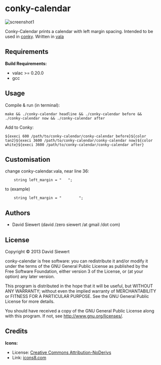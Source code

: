 
# conky-calendar #

![screenshot1](https://raw.github.com/zeromancer/conky-calendar/master/screenshots/1.png)

Conky-Calendar prints a calendar with left margin spacing.
Intended to be used in [conky](http://conky.sourceforge.net/).
Written in [vala](https://wiki.gnome.org/Vala)


## Requirements ##

**Build Requirements:**
 * valac >= 0.20.0
 * gcc


## Usage ##

Compile & run (in terminal):
```
make && ./conky-calendar headline && ./conky-calendar before && ./conky-calendar now && ./conky-calendar after
```

Add to Conky:
```
${execi 600 /path/to/conky-calendar/conky-calendar before}${color tan2}${execi 3600 /path/to/conky-calendar/conky-calendar now}${color white}${execi 3600 /path/to/conky-calendar/conky-calendar after}
```

## Customisation ##

change conky-calendar.vala, near line 36:
```
	string left_margin = "   ";
```
to (example)
```
	string left_margin = "        ";
```

## Authors ##
 * David Siewert (david /zero siewert /at gmail /dot com)


## License ##

Copyright © 2013 David Siewert

conky-calendar is free software: you can redistribute it and/or modify it under the terms of the GNU General Public License as published by the Free Software Foundation, either version 3 of the License, or (at your option) any later version.

This program is distributed in the hope that it will be useful, but WITHOUT ANY WARRANTY; without even the implied warranty of MERCHANTABILITY or FITNESS FOR A PARTICULAR PURPOSE. See the GNU General Public License for more details.

You should have received a copy of the GNU General Public License along with this program. If not, see http://www.gnu.org/licenses/.


## Credits ##

**Icons:**
 * License: [Creative Commons Attribution-NoDerivs](http://creativecommons.org/licenses/by-nd/3.0/)
 * Link: [icons8.com](http://icons8.com/)
